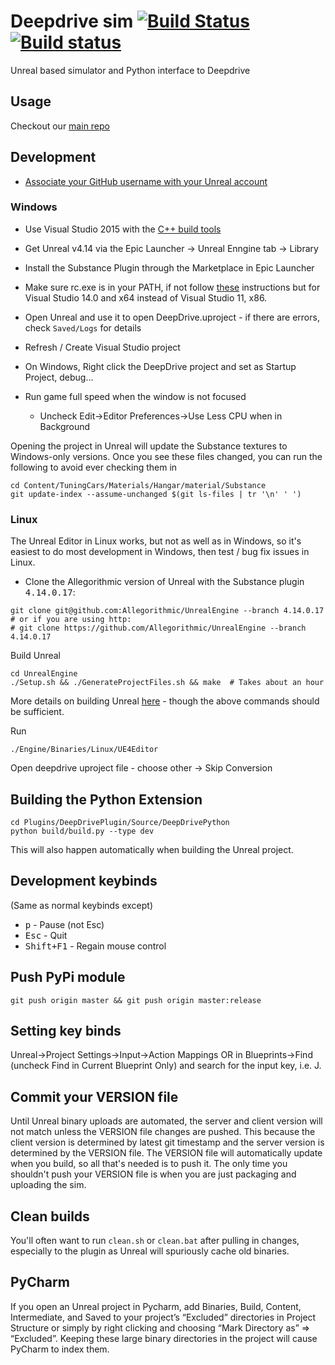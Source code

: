 # Deepdrive sim [![Build Status](https://travis-ci.org/deepdrive/deepdrive-sim.svg?branch=master)](https://travis-ci.org/deepdrive/deepdrive-sim) [![Build status](https://ci.appveyor.com/api/projects/status/84wj7jsxnymi8uxy?svg=true)](https://ci.appveyor.com/project/crizCraig/deepdrive-sim)


Unreal based simulator and Python interface to Deepdrive


## Usage

Checkout our [main repo](https://github.com/deepdrive/deepdrive)

## Development

- [Associate your GitHub username with your Unreal account](https://www.unrealengine.com/en-US/ue4-on-github)

### Windows

- Use Visual Studio 2015 with the [C++ build tools](https://stackoverflow.com/a/31955339)
- Get Unreal v4.14 via the Epic Launcher -> Unreal Enngine tab -> Library
- Install the Substance Plugin through the Marketplace in Epic Launcher
- Make sure rc.exe is in your PATH, if not follow [these](https://stackoverflow.com/a/14373113/134077) instructions but for Visual Studio 14.0 and x64 instead of Visual Studio 11, x86.
- Open Unreal and use it to open DeepDrive.uproject - if there are errors, check `Saved/Logs` for details
- Refresh / Create Visual Studio project
- On Windows, Right click the DeepDrive project and set as Startup Project, debug...

- Run game full speed when the window is not focused
  - Uncheck Edit->Editor Preferences->Use Less CPU when in Background

Opening the project in Unreal will update the Substance textures to Windows-only versions. 
Once you see these files changed, you can run the following to avoid ever checking them in
```
cd Content/TuningCars/Materials/Hangar/material/Substance
git update-index --assume-unchanged $(git ls-files | tr '\n' ' ')
```



### Linux

The Unreal Editor in Linux works, but not as well as in Windows, so it's easiest to do most development in Windows, then test / bug fix issues in Linux.

- Clone the Allegorithmic version of Unreal with the Substance plugin <kbd>4.14.0.17</kbd>:
```
git clone git@github.com:Allegorithmic/UnrealEngine --branch 4.14.0.17
# or if you are using http: 
# git clone https://github.com/Allegorithmic/UnrealEngine --branch 4.14.0.17
```

Build Unreal

```
cd UnrealEngine
./Setup.sh && ./GenerateProjectFiles.sh && make  # Takes about an hour
```

More details on building Unreal [here](https://wiki.unrealengine.com/Building_On_Linux) - though the above commands should be sufficient.

Run 
```
./Engine/Binaries/Linux/UE4Editor
```

Open deepdrive uproject file - choose other -> Skip Conversion

## Building the Python Extension

```
cd Plugins/DeepDrivePlugin/Source/DeepDrivePython
python build/build.py --type dev
```
This will also happen automatically when building the Unreal project.

## Development keybinds 

(Same as normal keybinds except)

* <kbd>p</kbd> - Pause (not Esc)
* <kbd>Esc</kbd> - Quit
* <kbd>Shift+F1</kbd> - Regain mouse control

## Push PyPi module
`git push origin master && git push origin master:release`

## Setting key binds

Unreal->Project Settings->Input->Action Mappings OR in Blueprints->Find (uncheck Find in Current Blueprint Only) and search for the input key, i.e. J.

## Commit your VERSION file

Until Unreal binary uploads are automated, the server and client version will not match unless the VERSION file changes 
are pushed. This because the client version is determined by latest git timestamp and the server version is determined
by the VERSION file. The VERSION file will automatically update when you build, so all that's needed is to push it.
The only time you shouldn't push your VERSION file is when you are just packaging and uploading the sim.

## Clean builds

You'll often want to run `clean.sh` or `clean.bat` after pulling in changes, especially to the plugin as Unreal will spuriously cache old binaries.

## PyCharm
If you open an Unreal project in Pycharm, add Binaries, Build, Content, Intermediate, and Saved to your project’s “Excluded” directories in Project Structure or simply by right clicking and choosing “Mark Directory as” => “Excluded”. Keeping these large binary directories in the project will cause PyCharm to index them.
